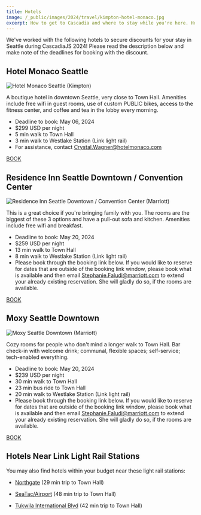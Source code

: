 ```yaml
---
title: Hotels
image: /_public/images/2024/travel/kimpton-hotel-monaco.jpg
excerpt: How to get to Cascadia and where to stay while you're here. Hotel discounts expiring soon!
---
```


We've worked with the following hotels to secure discounts for your stay in Seattle during CascadiaJS 2024! Please read the description below and make note of the deadlines for booking with the discount.

## Hotel Monaco Seattle

![Hotel Monaco Seattle (Kimpton)](/_public/images/2024/travel/kimpton-hotel-monaco.jpg)

A boutique hotel in downtown Seattle, very close to Town Hall. Amenities include free wifi in guest rooms, use of custom PUBLIC bikes, access to the fitness center, and coffee and tea in the lobby every morning.

* Deadline to book: <span class="highlight warning">May 06, 2024</span>
* $299 USD per night
* 5 min walk to Town Hall
* 3 min walk to Westlake Station (Link light rail)
* For assistance, contact Crystal.Wagner@hotelmonaco.com

<div class="cta secondary"><a href="https://www.kimptonhotels.com/redirect?path=asearch&brandCode=KI&localeCode=en&regionCode=1&hotelCode=SEASM&checkInDate=19&checkInMonthYear=052024&checkOutDate=22&checkOutMonthYear=052024&rateCode=6CBARC&_PMID=99801505&GPC=JS1&cn=no&viewfullsite=true">BOOK</a></div>

## Residence Inn Seattle Downtown / Convention Center

![Residence Inn Seattle Downtown / Convention Center (Marriott)](/_public/images/2024/travel/marriott-res-inn.jpg)

This is a great choice if you're bringing family with you. The rooms are the biggest of these 3 options and have a pull-out sofa and kitchen. Amenities include free wifi and breakfast.

* Deadline to book: <span class="highlight warning">May 20, 2024</span>
* $259 USD per night
* 13 min walk to Town Hall
* 8 min walk to Westlake Station (Link light rail)
* Please book through the booking link below. If you would like to reserve for dates that are outside of the booking link window, please book what is available and then email Stephanie.Faludi@marriott.com to extend your already existing reservation. She will gladly do so, if the rooms are available.

<div class="cta secondary"><a href="https://www.marriott.com/events/start.mi?id=1702402840256&key=GRP">BOOK</a></div>

## Moxy Seattle Downtown

![Moxy Seattle Downtown (Marriott)](/_public/images/2024/travel/marriott-moxy.jpg)

Cozy rooms for people who don't mind a longer walk to Town Hall. Bar check-in with welcome drink; communal, flexible spaces; self-service; tech-enabled everything.

* Deadline to book: <span class="highlight warning">May 20, 2024</span>
* $239 USD per night
* 30 min walk to Town Hall
* 23 min bus ride to Town Hall
* 20 min walk to Westlake Station (Link light rail)
* Please book through the booking link below. If you would like to reserve for dates that are outside of the booking link window, please book what is available and then email Stephanie.Faludi@marriott.com to extend your already existing reservation. She will gladly do so, if the rooms are available.

<div class="cta secondary"><a href="https://www.marriott.com/events/start.mi?id=1702402325796&key=GRP">BOOK</a></div>


## Hotels Near Link Light Rail Stations

You may also find hotels within your budget near these light rail stations:

* <a href="https://maps.app.goo.gl/D9qDicWdB85CUdyk7">Northgate</a> (29 min trip to Town Hall)

* <a href="https://maps.app.goo.gl/wqCkznCYG9cnXWtU9">SeaTac/Airport</a> (48 min trip to Town Hall)

* <a href="https://maps.app.goo.gl/2JVNj7cRezShFE7a9">Tukwila International Blvd</a> (42 min trip to Town Hall)


